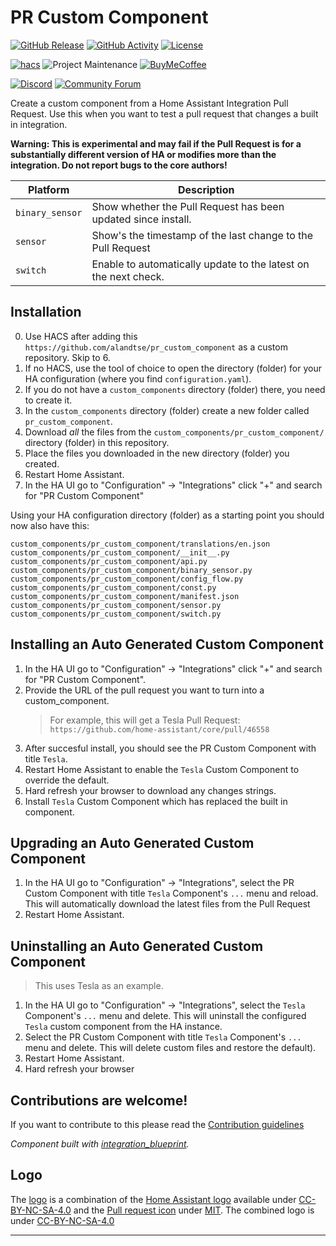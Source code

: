 # PR Custom Component

[![GitHub Release][releases-shield]][releases]
[![GitHub Activity][commits-shield]][commits]
[![License][license-shield]](LICENSE)

[![hacs][hacsbadge]][hacs]
![Project Maintenance][maintenance-shield]
[![BuyMeCoffee][buymecoffeebadge]][buymecoffee]

[![Discord][discord-shield]][discord]
[![Community Forum][forum-shield]][forum]

Create a custom component from a Home Assistant Integration Pull Request. Use this when you want to test a pull request that changes a built in integration.

**Warning: This is experimental and may fail if the Pull Request is for a substantially different version of HA or modifies more than the integration. Do not report bugs to the core authors!**

| Platform        | Description                                                     |
| --------------- | --------------------------------------------------------------- |
| `binary_sensor` | Show whether the Pull Request has been updated since install.   |
| `sensor`        | Show's the timestamp of the last change to the Pull Request     |
| `switch`        | Enable to automatically update to the latest on the next check. |

## Installation

0. Use HACS after adding this `https://github.com/alandtse/pr_custom_component` as a custom repository. Skip to 6.
1. If no HACS, use the tool of choice to open the directory (folder) for your HA configuration (where you find `configuration.yaml`).
2. If you do not have a `custom_components` directory (folder) there, you need to create it.
3. In the `custom_components` directory (folder) create a new folder called `pr_custom_component`.
4. Download _all_ the files from the `custom_components/pr_custom_component/` directory (folder) in this repository.
5. Place the files you downloaded in the new directory (folder) you created.
6. Restart Home Assistant.
7. In the HA UI go to "Configuration" -> "Integrations" click "+" and search for "PR Custom Component"

Using your HA configuration directory (folder) as a starting point you should now also have this:

```text
custom_components/pr_custom_component/translations/en.json
custom_components/pr_custom_component/__init__.py
custom_components/pr_custom_component/api.py
custom_components/pr_custom_component/binary_sensor.py
custom_components/pr_custom_component/config_flow.py
custom_components/pr_custom_component/const.py
custom_components/pr_custom_component/manifest.json
custom_components/pr_custom_component/sensor.py
custom_components/pr_custom_component/switch.py
```

## Installing an Auto Generated Custom Component

1. In the HA UI go to "Configuration" -> "Integrations" click "+" and search for "PR Custom Component".
2. Provide the URL of the pull request you want to turn into a custom_component.
   > For example, this will get a Tesla Pull Request: `https://github.com/home-assistant/core/pull/46558`
3. After succesful install, you should see the PR Custom Component with title `Tesla`.
4. Restart Home Assistant to enable the `Tesla` Custom Component to override the default.
5. Hard refresh your browser to download any changes strings.
6. Install `Tesla` Custom Component which has replaced the built in component.

## Upgrading an Auto Generated Custom Component

1. In the HA UI go to "Configuration" -> "Integrations", select the PR Custom Component with title `Tesla` Component's `...` menu and reload. This will automatically download the latest files from the Pull Request
2. Restart Home Assistant.

## Uninstalling an Auto Generated Custom Component

> This uses Tesla as an example.

1. In the HA UI go to "Configuration" -> "Integrations", select the `Tesla` Component's `...` menu and delete. This will uninstall the configured `Tesla` custom component from the HA instance.
2. Select the PR Custom Component with title `Tesla` Component's `...` menu and delete. This will delete custom files and restore the default).
3. Restart Home Assistant.
4. Hard refresh your browser

<!---->

## Contributions are welcome!

If you want to contribute to this please read the [Contribution guidelines](CONTRIBUTING.md)

_Component built with [integration_blueprint][integration_blueprint]._

## Logo

The [logo](images/pr_custom_component.svg) is a combination of the [Home Assistant logo](https://github.com/home-assistant/assets/blob/master/logo/logo.svg) available under [CC-BY-NC-SA-4.0](https://github.com/home-assistant/assets/blob/master/LICENSE.md) and the [Pull request icon](https://commons.wikimedia.org/wiki/File:Octicons-git-pull-request.svg) under [MIT](https://github.com/primer/octicons/blob/master/LICENSE). The combined logo is under [CC-BY-NC-SA-4.0](https://github.com/home-assistant/assets/blob/master/LICENSE.md)

---

[integration_blueprint]: https://github.com/custom-components/integration_blueprint
[buymecoffee]: https://www.buymeacoffee.com/alandtse
[buymecoffeebadge]: https://img.shields.io/badge/buy%20me%20a%20coffee-donate-yellow.svg?style=for-the-badge
[commits-shield]: https://img.shields.io/github/commit-activity/y/alandtse/pr_custom_component.svg?style=for-the-badge
[commits]: https://github.com/alandtse/pr_custom_component/commits/main
[hacs]: https://github.com/custom-components/hacs
[hacsbadge]: https://img.shields.io/badge/HACS-Custom-orange.svg?style=for-the-badge
[discord]: https://discord.gg/Qa5fW2R
[discord-shield]: https://img.shields.io/discord/330944238910963714.svg?style=for-the-badge
[forum-shield]: https://img.shields.io/badge/community-forum-brightgreen.svg?style=for-the-badge
[forum]: https://community.home-assistant.io/
[license-shield]: https://img.shields.io/github/license/alandtse/pr_custom_component.svg?style=for-the-badge
[maintenance-shield]: https://img.shields.io/badge/maintainer-Alan%20Tse%20%40alandtse-blue.svg?style=for-the-badge
[releases-shield]: https://img.shields.io/github/release/alandtse/pr_custom_component.svg?style=for-the-badge
[releases]: https://github.com/alandtse/pr_custom_component/releases
